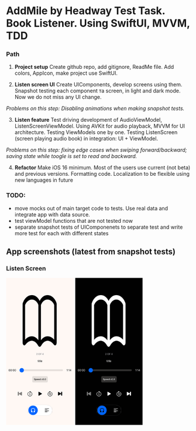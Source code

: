 # AddMile by Headway Test Task. Book Listener. Using SwiftUI, MVVM, TDD

### Path
1. **Project setup** Create github repo, add gitignore, ReadMe file. Add colors, AppIcon, make project use SwiftUI. 

2. **Listen screen UI** Create UIComponents, develop screens using them. Snapshot testing each component та screen, in light and dark mode. Now we do not miss any UI change.

_Problems on this step: Disabling animations when making snapshot tests._

3. **Listen feature** Test driving development of AudioViewModel, ListenScreenViewModel. Using AVKit for audio playback, MVVM for UI architecture. Testing ViewModels one by one. Testing ListenScreen (screen playing audio book) in integration: UI + ViewModel.

_Problems on this step: fixing edge cases when swiping forward/backward; saving state while toogle is set to read and backward._

4. **Refactor**
Make iOS 16 minimum. Most of the users use current (not beta) and previous versions. Formatting code.
Localization to be flexible using new languages in future

### TODO:
- move mocks out of main target code to tests. Use real data and integrate app with data source.
- test viewModel functions that are not tested now
- separate snapshot tests of UIComponenets to separate test and write more test for each with different states

## App screenshots (latest from snapshot tests)
### Listen Screen
<p align="row">
  
<img src= "https://github.com/constzz/addmile-by-headway-test-task/blob/master/BookListener/BookListenerTests/__Snapshots__/ListenScreenSnapshotTests/test_listenMode_empty.iphone13PRO_light.png" height="400">
<img src= "https://github.com/constzz/addmile-by-headway-test-task/blob/master/BookListener/BookListenerTests/__Snapshots__/ListenScreenSnapshotTests/test_listenMode_empty.iphone13PRO_dark.png" height="400">
</p>

